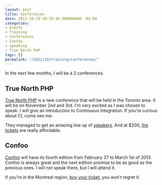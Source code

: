 ```yaml
---
layout: post
title: Conferences
date: 2012-10-19 20:19:40.000000000 -04:00
categories:
- Events
- Training
- Conferences
- Confoo
- speaking
- True North PHP
tags: []
permalink: "/2012/10/training/conferences/"
---
```

In the next few months, I will be a 2 conferences.

## True North PHP

[True North PHP](http://truenorthphp.ca/ "True North PHP") is a new conference that will be held in the Toronto area. It will be on November 2nd and 3rd. I'm very excited as I was chosen to speak. I will give an introduction to Continuous Integration. If you're curious about CI, come see me.

They managed to get an amazing line up of [speakers](http://truenorthphp.ca/speakers.php "True North PHP Speakers"). And at $200, [the tickets](http://truenorthphp.ca/tickets.php "Buy True North PHP Tickets") are really affordable.

## Confoo

[Confoo](http://confoo.ca "Confoo") will have its fourth edition from February 27 to March 1st of 2013. Confoo is always great and the next edition promise to be as good as the previous ones. I will not speak there, but I will attend it.

If you're in the Montreal region, [buy your ticket](http://confoo.ca/en/register "Buy Confoo tickets"), you won't regret it.

